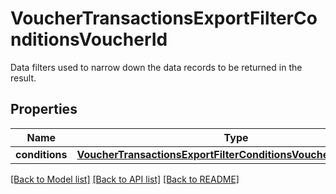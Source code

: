 # VoucherTransactionsExportFilterConditionsVoucherId

Data filters used to narrow down the data records to be returned in the result.

## Properties

Name | Type | Description | Notes
------------ | ------------- | ------------- | -------------
**conditions** | [**VoucherTransactionsExportFilterConditionsVoucherIdConditions**](VoucherTransactionsExportFilterConditionsVoucherIdConditions.md) |  | [optional] 

[[Back to Model list]](../README.md#documentation-for-models) [[Back to API list]](../README.md#documentation-for-api-endpoints) [[Back to README]](../README.md)


